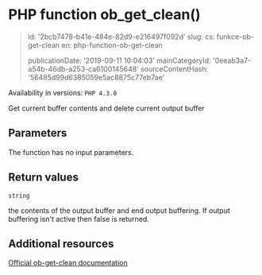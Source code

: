 PHP function ob_get_clean()
===========================

> id: '2bcb7478-b41e-484e-82d9-e216497f092d'
> slug:
> 	cs: funkce-ob-get-clean
> 	en: php-function-ob-get-clean
> 
> publicationDate: '2019-09-11 10:04:03'
> mainCategoryId: '0eeab3a7-a54b-46db-a253-ca6100145648'
> sourceContentHash: '56485d99d6385059e5ac8875c77eb7ae'

Availability in versions: `PHP 4.3.0`

Get current buffer contents and delete current output buffer


Parameters
--------------

The function has no input parameters.

Return values
----------------

`string`

the contents of the output buffer and end output buffering.
If output buffering isn't active then false is returned.

Additional resources
------------

[Official ob-get-clean documentation](https://www.php.net/manual/en/function.ob-get-clean.php)
